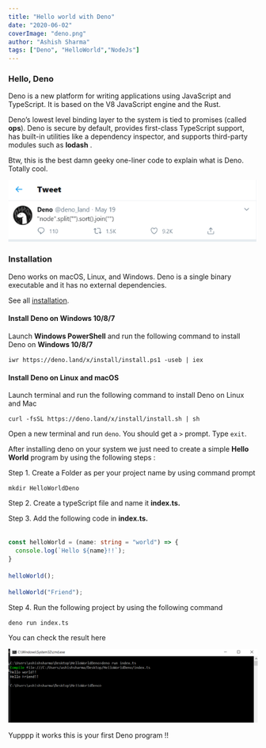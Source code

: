 ```yaml
---
title: "Hello world with Deno"
date: "2020-06-02"
coverImage: "deno.png"
author: "Ashish Sharma"
tags: ["Deno", "HelloWorld","NodeJs"]
---
```


### Hello, Deno

Deno is a new platform for writing applications using JavaScript and TypeScript. It is based on the V8 JavaScript engine and the Rust.

Deno’s lowest level binding layer to the system is tied to promises (called **ops**). Deno is secure by default, provides first-class TypeScript support, has built-in utilities like a dependency inspector, and supports third-party modules such as **lodash** .


Btw, this is the best damn geeky one-liner code to explain what is Deno. Totally cool.



![alt_text](twitter.png "Twitter")


### Installation

Deno works on macOS, Linux, and Windows. Deno is a single binary executable and it has no external dependencies.

See all [installation](https://docs.deno.com/runtime/getting_started/installation/).

#### **Install Deno on Windows 10/8/7**

Launch **Windows PowerShell** and run the following command to install Deno on **Windows 10/8/7**


```
iwr https://deno.land/x/install/install.ps1 -useb | iex
```


#### **Install Deno on Linux and macOS**

Launch terminal and run the following command to install Deno on Linux and Mac


```
curl -fsSL https://deno.land/x/install/install.sh | sh
```


Open a new terminal and run `deno`. You should get a `>` prompt. Type `exit`.

After installing deno on your system we just need to create a simple **Hello World** program by using the following steps :

Step 1. Create a Folder as per your project name by using command prompt


```
mkdir HelloWorldDeno
```


Step 2. Create a typeScript file and name it **index.ts.**

Step 3. Add the following code in **index.ts.**


```ts

const helloWorld = (name: string = "world") => {
  console.log(`Hello ${name}!!`);
}

helloWorld();

helloWorld("Friend");

```



Step 4. Run the following project by using the following command


```
deno run index.ts
```

You can check the result here


![alt_text](cmd.png "Result")


Yupppp it works this is your first Deno program !!
